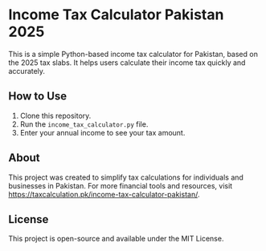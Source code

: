 # Income Tax Calculator Pakistan 2025

This is a simple Python-based income tax calculator for Pakistan, based on the 2025 tax slabs. It helps users calculate their income tax quickly and accurately.

## How to Use
1. Clone this repository.
2. Run the `income_tax_calculator.py` file.
3. Enter your annual income to see your tax amount.

## About
This project was created to simplify tax calculations for individuals and businesses in Pakistan. For more financial tools and resources, visit https://taxcalculation.pk/income-tax-calculator-pakistan/.

## License
This project is open-source and available under the MIT License.
